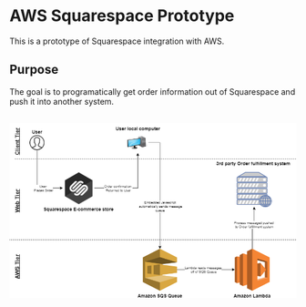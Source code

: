 # AWS Squarespace Prototype
This is a prototype of Squarespace integration with AWS. 

## Purpose
The goal is to programatically get order information out of Squarespace and push it into another system.

##
<img src="https://github.com/dwkelly/AWS-Sandbox/raw/master/aws-squarespace-prototype/diagrams/data_flow_diagram.png" />
